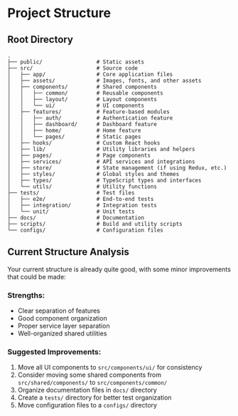 # Project Structure

## Root Directory
```
.
├── public/                 # Static assets
├── src/                    # Source code
│   ├── app/                # Core application files
│   ├── assets/             # Images, fonts, and other assets
│   ├── components/         # Shared components
│   │   ├── common/         # Reusable components
│   │   ├── layout/         # Layout components
│   │   └── ui/             # UI components
│   ├── features/           # Feature-based modules
│   │   ├── auth/           # Authentication feature
│   │   ├── dashboard/      # Dashboard feature
│   │   ├── home/           # Home feature
│   │   └── pages/          # Static pages
│   ├── hooks/              # Custom React hooks
│   ├── lib/                # Utility libraries and helpers
│   ├── pages/              # Page components
│   ├── services/           # API services and integrations
│   ├── store/              # State management (if using Redux, etc.)
│   ├── styles/             # Global styles and themes
│   ├── types/              # TypeScript types and interfaces
│   └── utils/              # Utility functions
├── tests/                  # Test files
│   ├── e2e/                # End-to-end tests
│   ├── integration/        # Integration tests
│   └── unit/               # Unit tests
├── docs/                   # Documentation
├── scripts/                # Build and utility scripts
└── configs/                # Configuration files
```

## Current Structure Analysis

Your current structure is already quite good, with some minor improvements that could be made:

### Strengths:
- Clear separation of features
- Good component organization
- Proper service layer separation
- Well-organized shared utilities

### Suggested Improvements:
1. Move all UI components to `src/components/ui/` for consistency
2. Consider moving some shared components from `src/shared/components/` to `src/components/common/`
3. Organize documentation files in `docs/` directory
4. Create a `tests/` directory for better test organization
5. Move configuration files to a `configs/` directory
